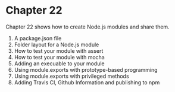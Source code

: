 # Chapter 22

Chapter 22 shows how to create Node.js modules and share them.

1. A package.json file 
2. Folder layout for a Node.js module
3. How to test your module with assert 
4. How to test your module with mocha
5. Adding an execuable to your module
6. Using module.exports with prototype-based programming
7. Using module.exports with privileged methods
8. Adding Travis CI, Github Information and publishing to npm
